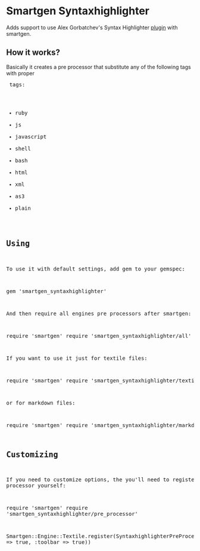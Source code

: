 Smartgen Syntaxhighlighter
==========================

Adds support to use Alex Gorbatchev's Syntax Highlighter [plugin](http://alexgorbatchev.com/SyntaxHighlighter/) with smartgen.

## How it works?

Basically it creates a pre processor that substitute any of the following tags with proper <pre> tags:

- ruby
- js
- javascript
- shell
- bash
- html
- xml
- as3
- plain

## Using

To use it with default settings, add gem to your gemspec:

  gem 'smartgen_syntaxhighlighter'

And then require all engines pre processors after smartgen:

  require 'smartgen'
  require 'smartgen_syntaxhighlighter/all'

If you want to use it just for textile files:

  require 'smartgen'
  require 'smartgen_syntaxhighlighter/textile'

or for markdown files:

  require 'smartgen'
  require 'smartgen_syntaxhighlighter/markdown'

## Customizing

If you need to customize options, the you'll need to register the pre processor yourself:

  require 'smartgen'
  require 'smartgen_syntaxhighlighter/pre_processor'

  Smartgen::Engine::Textile.register(SyntaxhighlighterPreProcessor.new(:gutter => true, :toolbar => true))
